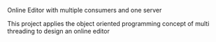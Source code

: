 Online Editor with multiple consumers and one server 

This project applies the object oriented programming concept of multi threading to design an online editor 
